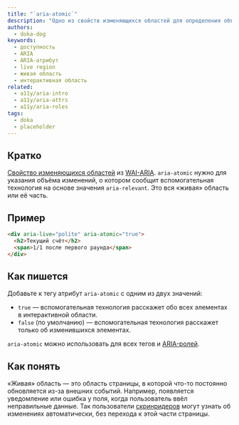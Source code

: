 ```yaml
---
title: "`aria-atomic`"
description: "Одно из свойств изменяющихся областей для определения объёма изменений, о которых расскажет скринридер."
authors:
  - doka-dog
keywords:
  - доступность
  - ARIA
  - ARIA-атрибут
  - live region
  - живая область
  - интерактивная область
related:
  - a11y/aria-intro
  - a11y/aria-attrs
  - a11y/aria-roles
tags:
  - doka
  - placeholder
---
```


## Кратко

[Свойство изменяющихся областей](/a11y/aria-attrs/#atributy-izmenyayushchihsya-oblastey) из [WAI-ARIA](/a11y/aria-intro/#specifikaciya). `aria-atomic` нужно для указания объёма изменений, о котором сообщит вспомогательная технология на основе значения `aria-relevant`. Это вся «живая» область или её часть.

## Пример

```html
<div aria-live="polite" aria-atomic="true">
  <h2>Текущий счёт</h2>
  <span>1/1 после первого раунда</span>
</div>
```

## Как пишется

Добавьте к тегу атрибут `aria-atomic` с одним из двух значений:

- `true` — вспомогательная технология расскажет обо всех элементах в интерактивной области.
- `false` (по умолчанию) — вспомогательная технология расскажет только об изменившихся элементах.

`aria-atomic` можно использовать для всех тегов и [ARIA-ролей](/a11y/aria-roles/).

## Как понять

«Живая» область — это область страницы, в которой что-то постоянно обновляется из-за внешних событий. Например, появляется уведомление или ошибка у поля, когда пользователь ввёл неправильные данные. Так пользователи [скринридеров](/html/screenreaders/) могут узнать об изменениях автоматически, без перехода к этой части страницы.
